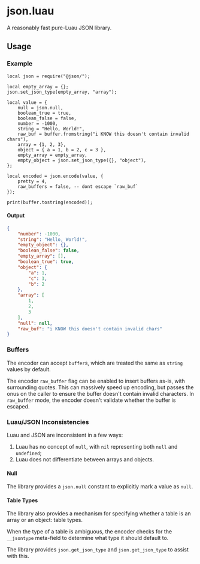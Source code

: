 # json.luau

A reasonably fast pure-Luau JSON library.

## Usage

### Example

```luau
local json = require("@json/");

local empty_array = {};
json.set_json_type(empty_array, "array");

local value = {
    null = json.null,
    boolean_true = true,
    boolean_false = false,
    number = -1000,
    string = "Hello, World!",
    raw_buf = buffer.fromstring("i KNOW this doesn't contain invalid chars"),
    array = {1, 2, 3},
    object = { a = 1, b = 2, c = 3 },
    empty_array = empty_array,
    empty_object = json.set_json_type({}, "object"),
};

local encoded = json.encode(value, {
    pretty = 4, 
    raw_buffers = false, -- dont escape `raw_buf`
});

print(buffer.tostring(encoded));
```

#### Output

```json
{
    "number": -1000,
    "string": "Hello, World!",
    "empty_object": {},
    "boolean_false": false,
    "empty_array": [],
    "boolean_true": true,
    "object": {
        "a": 1,
        "c": 3,
        "b": 2
    },
    "array": [
        1,
        2,
        3
    ],
    "null": null,
    "raw_buf": "i KNOW this doesn't contain invalid chars"
}
```

### Buffers

The encoder can accept `buffer`s, which are treated the same as `string` values
by default.

The encoder `raw_buffer` flag can be enabled to insert buffers as-is, with
surrounding quotes. This can massively speed up encoding, but passes the onus on
the caller to ensure the buffer doesn't contain invalid characters. In
`raw_buffer` mode, the encoder doesn't validate whether the buffer is escaped.

### Luau/JSON Inconsistencies

Luau and JSON are inconsistent in a few ways:

1. Luau has no concept of `null`, with `nil` representing both `null` and
   `undefined`;
2. Luau does not differentiate between arrays and objects.

#### Null

The library provides a `json.null` constant to explicitly mark a value as
`null`.

#### Table Types

The library also provides a mechanism for specifying whether a table is an array
or an object: table types.

When the type of a table is ambiguous, the encoder checks for the `__jsontype`
meta-field to determine what type it should default to.

The library provides `json.get_json_type` and `json.get_json_type` to assist
with this.
